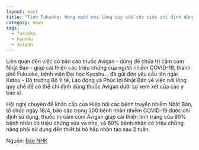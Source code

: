 ```yaml
---
layout: post
title: "Tỉnh Fukuoka: Mong muốn nới lỏng quy chế cho việc chỉ định dùng thuốc Avigan"
category: news
tags: 
  - fukuoka
  - kyushu
  - avigan
---
```

Liên quan đến việc có báo cáo thuốc Avigan - dùng để chữa trị cảm cúm Nhật Bản - giúp cải thiện các triệu chứng của người nhiễm COVID-19, thành phố Fukuoka, bệnh viện Đại học Kyushu... đã gửi đơn yêu cầu lên ngài Katou - Bộ trưởng Bộ Y tế, Lao động và Phúc lợi Nhật Bản về việc nới lỏng quy chế để có thể chỉ định dùng thuốc Avigan dưới sự xem xét của các y bác sĩ.

Hội nghị chuyên đề khẩn cấp của Hiệp hội các bệnh truyền nhiễm Nhật Bản, tổ chức ngày 18/4, báo cáo trong 300 bệnh nhân nhiễm COVID-19 được chỉ định sử dụng, thuốc trị cảm cúm Avigan giúp cải thiện tình trạng của 90% bệnh nhân có triệu chứng vừa và nhẹ, và 60% bệnh nhân có triệu chứng nặng phải sử dụng đến thiết bị hô hấp nhân tạo sau 2 tuần.

Nguồn: [Báo NHK](https://www3.nhk.or.jp/fukuoka-news/20200422/5010007665.html)
